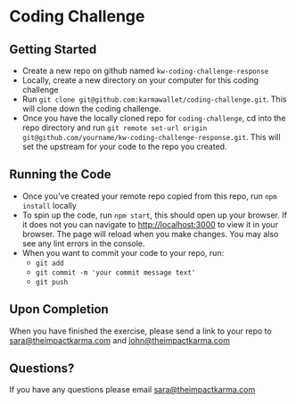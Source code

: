 # Coding Challenge

## Getting Started
- Create a new repo on github named `kw-coding-challenge-response`
- Locally, create a new directory on your computer for this coding challenge
- Run `git clone git@github.com:karmawallet/coding-challenge.git`. This will clone down the coding challenge.
- Once you have the locally cloned repo for `coding-challenge`, cd into the repo directory and run `git remote set-url origin git@github.com/yourname/kw-coding-challenge-response.git`. This will set the upstream for your code to the repo you created. 

## Running the Code

- Once you've created your remote repo copied from this repo, run `npm install` locally
- To spin up the code, run `npm start`, this should open up your browser. If it does not you can navigate to [http://localhost:3000](http://localhost:3000) to view it in your browser. The page will reload when you make changes. You may also see any lint errors in the console.
- When you want to commit your code to your repo, run:
  - `git add`
  - `git commit -m 'your commit message text'`
  - `git push`

## Upon Completion

When you have finished the exercise, please send a link to your repo to sara@theimpactkarma.com and john@theimpactkarma.com

## Questions?

If you have any questions please email sara@theimpactkarma.com

